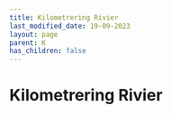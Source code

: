 ```yaml
---
title: Kilometrering Rivier
last_modified_date: 19-09-2023
layout: page
parent: K
has_children: false
---
```


Kilometrering Rivier
====================

